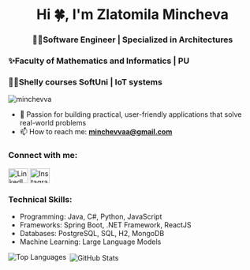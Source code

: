 <h1 align="center">Hi 🍀, I'm Zlatomila Mincheva</h1>
<h3 align="center">⛓️‍💥Software Engineer | Specialized in Architectures</h3>
<h3>✨Faculty of Mathematics and Informatics | PU </h3>
<h3>👩‍🏫Shelly courses SoftUni | IoT systems </h3>

<p align="left">
  <img src="https://komarev.com/ghpvc/?username=minchevva&label=Profile%20views&color=0e75b6&style=flat" alt="minchevva" />
</p>

- 📌 Passion for building practical, user-friendly applications that solve real-world problems
- 📫 How to reach me: **minchevvaa@gmail.com**

<h3 align="left">Connect with me:</h3>
<p align="left">
<a href="https://www.linkedin.com/in/zlatomila-mincheva-8a3a80256/" target="blank"><img align="center" src="https://raw.githubusercontent.com/rahuldkjain/github-profile-readme-generator/master/src/images/icons/Social/linked-in-alt.svg" alt="LinkedIn" height="30" width="40" /></a>
<a href="https://www.instagram.com/zlatomilla.m/" target="blank"><img align="center" src="https://raw.githubusercontent.com/rahuldkjain/github-profile-readme-generator/master/src/images/icons/Social/instagram.svg" alt="Instagram" height="30" width="40" /></a>
</p>

<h3 align="left">Technical Skills:</h3>
<ul>
  <li>Programming: Java, C#, Python, JavaScript</li>
  <li>Frameworks: Spring Boot, .NET Framework, ReactJS</li>
  <li>Databases: PostgreSQL, SQL, H2, MongoDB</li>
  <li>Machine Learning: Large Language Models</li>
</ul>

<p>
  <img align="left" src="https://github-readme-stats.vercel.app/api/top-langs?username=minchevva&show_icons=true&locale=en&layout=compact" alt="Top Languages" />
</p>

<p>
  &nbsp;<img align="center" src="https://github-readme-stats.vercel.app/api?username=minchevva&show_icons=true&locale=en" alt="GitHub Stats" />
</p>
